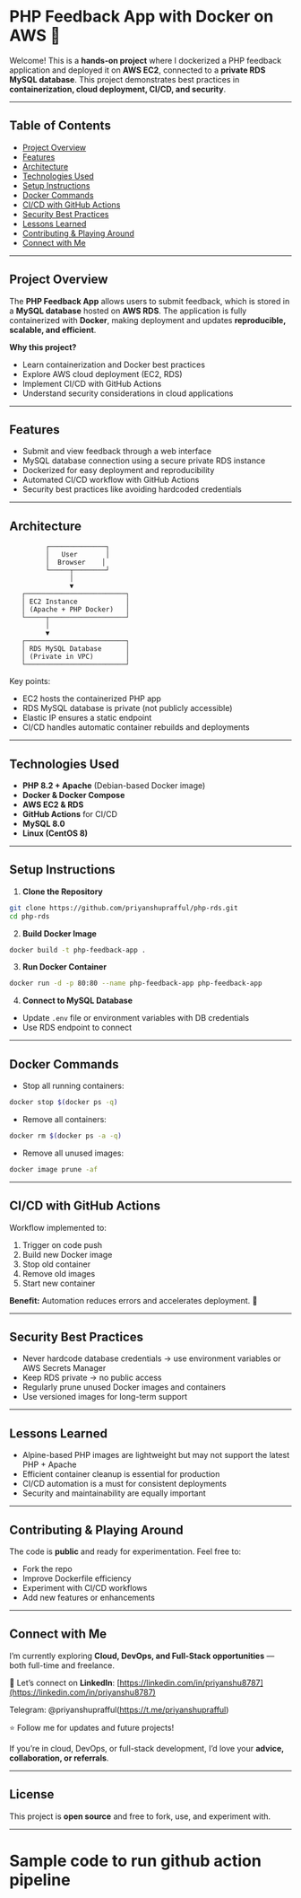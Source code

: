 
# PHP Feedback App with Docker on AWS 🚀

Welcome! This is a **hands-on project** where I dockerized a PHP feedback application and deployed it on **AWS EC2**, connected to a **private RDS MySQL database**. This project demonstrates best practices in **containerization, cloud deployment, CI/CD, and security**.

---

## Table of Contents

* [Project Overview](#project-overview)
* [Features](#features)
* [Architecture](#architecture)
* [Technologies Used](#technologies-used)
* [Setup Instructions](#setup-instructions)
* [Docker Commands](#docker-commands)
* [CI/CD with GitHub Actions](#cicd-with-github-actions)
* [Security Best Practices](#security-best-practices)
* [Lessons Learned](#lessons-learned)
* [Contributing & Playing Around](#contributing--playing-around)
* [Connect with Me](#connect-with-me)

---

## Project Overview

The **PHP Feedback App** allows users to submit feedback, which is stored in a **MySQL database** hosted on **AWS RDS**. The application is fully containerized with **Docker**, making deployment and updates **reproducible, scalable, and efficient**.

**Why this project?**

* Learn containerization and Docker best practices
* Explore AWS cloud deployment (EC2, RDS)
* Implement CI/CD with GitHub Actions
* Understand security considerations in cloud applications

---

## Features

* Submit and view feedback through a web interface
* MySQL database connection using a secure private RDS instance
* Dockerized for easy deployment and reproducibility
* Automated CI/CD workflow with GitHub Actions
* Security best practices like avoiding hardcoded credentials

---

## Architecture

```
         ┌──────────────┐
         │   User       │
         │  Browser    │
         └─────┬────────┘
               │
               ▼
   ┌─────────────────────────┐
   │ EC2 Instance            │
   │ (Apache + PHP Docker)   │
   └─────┬───────────────────┘
         │
         ▼
   ┌─────────────────────────┐
   │ RDS MySQL Database      │
   │ (Private in VPC)        │
   └─────────────────────────┘

```

Key points:

* EC2 hosts the containerized PHP app
* RDS MySQL database is private (not publicly accessible)
* Elastic IP ensures a static endpoint
* CI/CD handles automatic container rebuilds and deployments

---

## Technologies Used

* **PHP 8.2 + Apache** (Debian-based Docker image)
* **Docker & Docker Compose**
* **AWS EC2 & RDS**
* **GitHub Actions** for CI/CD
* **MySQL 8.0**
* **Linux (CentOS 8)**

---

## Setup Instructions

1. **Clone the Repository**

```bash
git clone https://github.com/priyanshuprafful/php-rds.git
cd php-rds
```

2. **Build Docker Image**

```bash
docker build -t php-feedback-app .
```

3. **Run Docker Container**

```bash
docker run -d -p 80:80 --name php-feedback-app php-feedback-app
```

4. **Connect to MySQL Database**

* Update `.env` file or environment variables with DB credentials
* Use RDS endpoint to connect

---

## Docker Commands

* Stop all running containers:

```bash
docker stop $(docker ps -q)
```

* Remove all containers:

```bash
docker rm $(docker ps -a -q)
```

* Remove all unused images:

```bash
docker image prune -af
```

---

## CI/CD with GitHub Actions

Workflow implemented to:

1. Trigger on code push
2. Build new Docker image
3. Stop old container
4. Remove old images
5. Start new container

**Benefit:** Automation reduces errors and accelerates deployment. 🚀

---

## Security Best Practices

* Never hardcode database credentials → use environment variables or AWS Secrets Manager
* Keep RDS private → no public access
* Regularly prune unused Docker images and containers
* Use versioned images for long-term support

---

## Lessons Learned

* Alpine-based PHP images are lightweight but may not support the latest PHP + Apache
* Efficient container cleanup is essential for production
* CI/CD automation is a must for consistent deployments
* Security and maintainability are equally important

---

## Contributing & Playing Around

The code is **public** and ready for experimentation. Feel free to:

* Fork the repo
* Improve Dockerfile efficiency
* Experiment with CI/CD workflows
* Add new features or enhancements

---

## Connect with Me

I’m currently exploring **Cloud, DevOps, and Full-Stack opportunities** — both full-time and freelance.

💬 Let’s connect on **LinkedIn**: [https://linkedin.com/in/priyanshu8787](https://linkedin.com/in/priyanshu8787)

   Telegram: @priyanshuprafful(https://t.me/priyanshuprafful)
    
⭐ Follow me for updates and future projects!

If you’re in cloud, DevOps, or full-stack development, I’d love your **advice, collaboration, or referrals**.

---

## License

This project is **open source** and free to fork, use, and experiment with.

---

# Sample code to run github action pipeline